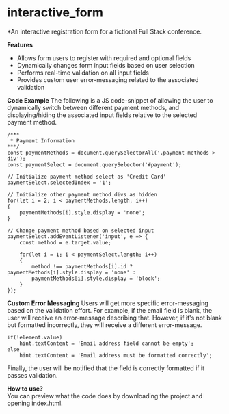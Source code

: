 # interactive_form
 *An interactive registration form for a fictional Full Stack conference.

**Features**
 - Allows form users to register with required and optional fields
 - Dynamically changes form input fields based on user selection
 - Performs real-time validation on all input fields
 - Provides custom user error-messaging related to the associated validation

**Code Example**
The following is a JS code-snippet of allowing the user to dynamically switch between different payment methods, and displaying/hiding the associated input fields relative to the selected payment method.
```
/*** 
 * Payment Information
***/
const paymentMethods = document.querySelectorAll('.payment-methods > div');
const paymentSelect = document.querySelector('#payment');

// Initialize payment method select as 'Credit Card'
paymentSelect.selectedIndex = '1';

// Initialize other payment method divs as hidden
for(let i = 2; i < paymentMethods.length; i++)
{
    paymentMethods[i].style.display = 'none';
}

// Change payment method based on selected input
paymentSelect.addEventListener('input', e => {
    const method = e.target.value;
    
    for(let i = 1; i < paymentSelect.length; i++)
    {
        method !== paymentMethods[i].id ? paymentMethods[i].style.display = 'none' :
        paymentMethods[i].style.display = 'block';
    }
});
```

**Custom Error Messaging**
Users will get more specific error-messaging based on the validation effort.
For example, if the email field is blank, the user will receive an error-message describing that.
However, if it's not blank but formatted incorrectly, they will receive a different error-message.
```
if(!element.value)
    hint.textContent = 'Email address field cannot be empty';
else
    hint.textContent = 'Email address must be formatted correctly';
```
Finally, the user will be notified that the field is correctly formatted if it passes validation.

**How to use?**  
You can preview what the code does by downloading the project and opening index.html.